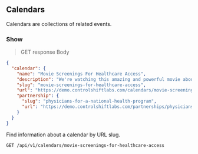 ## Calendars

Calendars are collections of related events.

### Show

> GET response Body

```json
{
  "calendar": {
    "name": "Movie Screenings For Healthcare Access",
    "description": "We're watching this amazing and powerful movie about the fight for health care for all.",
    "slug": "movie-screenings-for-healthcare-access",
    "url": "https://demo.controlshiftlabs.com/calendars/movie-screenings-for-healthcare-access",
    "partnership": {
      "slug": "physicians-for-a-national-health-program",
      "url": "https://demo.controlshiftlabs.com/partnerships/physicians-for-a-national-health-program"
    }
  }
}
```

Find information about a calendar by URL slug.

`GET /api/v1/calendars/movie-screenings-for-healthcare-access`
